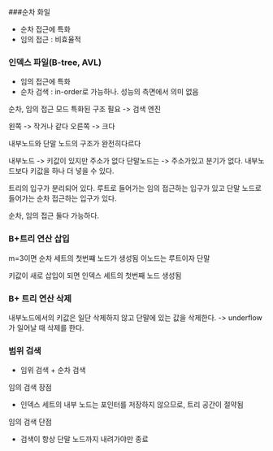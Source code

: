 ###순차 화일
- 순차 접근에 특화
- 임의 접근 : 비효율적

### 인덱스 파일(B-tree, AVL)
- 임의 접근에 특화
- 순차 검색 : in-order로 가능하나. 성능의 측면에서 의미 없음

순차, 임의 접근 모드 특화된 구조 필요
-> 검색 엔진

왼쪽 -> 작거나 같다
오른쪽 -> 크다

내부노드와 단말 노드의 구조가 완전히다르다

내부노드 -> 키값이 있지만 주소가 없다
단말노드는 -> 주소가있고 분기가 없다. 내부노드보다 키값을 하나 더 넣을 수 있다.

트리의 입구가 분리되어 있다.
루트로 들어가는 임의 접근하는 입구가 있고
단말 노드로 들어가는 순차 접근하는 입구가 있다.

순차, 임의 접근 둘다 가능하다.


### B+트리 연산 삽입
m=3이면
순차 세트의 첫번쨰 노드가 생성됨 이노드는 루트이자 단말

키값이 새로 삽입이 되면 인덱스 세트의 첫번째 노드 생성됨
 

### B+ 트리 연산 삭제
내부노드에서의 키값은 일단 삭제하지 않고
단말에 있는 값을 삭제한다.
-> underflow가 일어날 때 삭제를 한다.


### 범위 검색 
- 임위 검색 + 순차 검색

임의 검색 장점
- 인덱스 세트의 내부 노드는 포인터를 저장하지 않으므로, 트리 공간이 절약됨

임의 검색 단점
- 검색이 항상 단말 노드까지 내려가야만 종료








